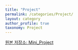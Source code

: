 ```yaml
---
title: "Project"
permalink: /categories/Project/
layout: category
author_profile: true
taxonomy: Project
---
```


[원본 저장소: Mini_Project](https://github.com/nuyhc/Mini_Project)